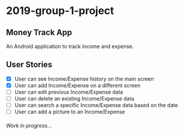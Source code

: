 # 2019-group-1-project

## Money Track App

An Android application to track income and expense.

## User Stories

- [x] User can see Income/Expense history on the main screen
- [x] User can add Income/Expense on a different screen
- [ ] User can edit previous Income/Expense data
- [ ] User can delete an existing Income/Expense data
- [ ] User can search a specific Income/Expense data based on the date
- [ ] User can add a picture to an Income/Expense

###### Work in progress...
